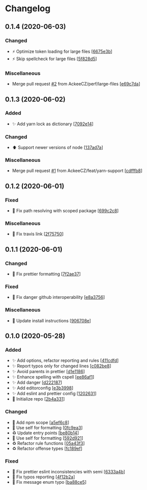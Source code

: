 # Changelog

<a name="0.1.4"></a>
## 0.1.4 (2020-06-03)

### Changed

- ⚡ Optimize token loading for large files [[6675e3b](https://github.com/AckeeCZ/styleguide-backend-config/commit/6675e3be7078fc351a04fc8bb2c9f6306faeea74)]
- ⚡ Skip spellcheck for large files [[5f828d5](https://github.com/AckeeCZ/styleguide-backend-config/commit/5f828d551410dbde9a887e8a88c906247cd304d9)]

### Miscellaneous

-  Merge pull request [#2](https://github.com/AckeeCZ/styleguide-backend-config/issues/2) from AckeeCZ/perf/large-files [[e69c7da](https://github.com/AckeeCZ/styleguide-backend-config/commit/e69c7da3b6e9b52572a957a54d27b43d6920c00e)]


<a name="0.1.3"></a>
## 0.1.3 (2020-06-02)

### Added

- ✨ Add yarn lock as dictionary [[7092e14](https://github.com/AckeeCZ/styleguide-backend-config/commit/7092e14dbd9922b6ebeb70e77787099870f700b2)]

### Changed

- ⬆️ Support newer versions of node [[137ad7a](https://github.com/AckeeCZ/styleguide-backend-config/commit/137ad7ab00fafe35ef72f5a26b9cc2fad4de65b3)]

### Miscellaneous

-  Merge pull request [#1](https://github.com/AckeeCZ/styleguide-backend-config/issues/1) from AckeeCZ/feat/yarn-support [[cdfffb8](https://github.com/AckeeCZ/styleguide-backend-config/commit/cdfffb8eb4be8db7a7224ac2d10745c5e66c9a91)]


<a name="0.1.2"></a>
## 0.1.2 (2020-06-01)

### Fixed

- 🐛 Fix path resolving with scoped package [[699c2c8](https://github.com/AckeeCZ/styleguide-backend-config/commit/699c2c8c4670966b743dfe4c7768ef54db4a7c4a)]

### Miscellaneous

- 📝 Fix travis link [[2f75750](https://github.com/AckeeCZ/styleguide-backend-config/commit/2f75750586a069a2aab2bc920d47ad8ea288d5e1)]


<a name="0.1.1"></a>
## 0.1.1 (2020-06-01)

### Changed

- 🚨 Fix prettier formatting [[7f2ae37](https://github.com/AckeeCZ/styleguide-backend-config/commit/7f2ae3748877f2c4f6ca98a5298b4fe1eeca43b1)]

### Fixed

- 🐛 Fix danger github interoperability [[e8a3756](https://github.com/AckeeCZ/styleguide-backend-config/commit/e8a3756971c0a3de4e8e10f4f083a56bc92dec60)]

### Miscellaneous

- 📝 Update install instructions [[906708e](https://github.com/AckeeCZ/styleguide-backend-config/commit/906708edc1057a843d2bb72aa9344ee1c7a5c9ff)]


<a name="0.1.0"></a>
## 0.1.0 (2020-05-28)

### Added

- ✨ Add options, refactor reporting and rules [[411cdfd](https://github.com/AckeeCZ/styleguide-backend-config/commit/411cdfde1fb6b79569490920b2642e428bf76a66)]
- ✨ Report typos only for changed lines [[c082be8](https://github.com/AckeeCZ/styleguide-backend-config/commit/c082be8bb680225e4f4cf020b9957229dff1b600)]
- ✨ Avoid parents in prettier [[d1e1186](https://github.com/AckeeCZ/styleguide-backend-config/commit/d1e11864592daf4af732c420c52927cc38cc5315)]
- ✨ Enhance spelling with cspell [[ee86af1](https://github.com/AckeeCZ/styleguide-backend-config/commit/ee86af1b9e503448a66d7d7a45ddc210f6bc9935)]
- ✨ Add danger [[d222187](https://github.com/AckeeCZ/styleguide-backend-config/commit/d222187c3f2a2e73cbf2b3b193ace7c3cb975cb2)]
- ✨ Add editorconfig [[e3b3998](https://github.com/AckeeCZ/styleguide-backend-config/commit/e3b3998b85f9189185254066df11c85f7252a437)]
- ✨ Add eslint and prettier config [[1202631](https://github.com/AckeeCZ/styleguide-backend-config/commit/1202631cd4545d04cd40d5f273da8503a3f43495)]
- 🎉 Initialize repo [[2b4a331](https://github.com/AckeeCZ/styleguide-backend-config/commit/2b4a331db3f8faa4b77a6c9a56e14e6549354e1e)]

### Changed

- 💬 Add npm scope [[a5ef6c8](https://github.com/AckeeCZ/styleguide-backend-config/commit/a5ef6c86c251b1bf678ec2d1748a4edc062b935e)]
- 🎨 Use self for formatting [[0fc9ea3](https://github.com/AckeeCZ/styleguide-backend-config/commit/0fc9ea3448dc1b5f7e83a8529f564f00b557d486)]
- ♻️ Update entry points [[be80b14](https://github.com/AckeeCZ/styleguide-backend-config/commit/be80b146c281615bec215a026cb4f2b93e594e8a)]
- 🎨 Use self for formatting [[592d921](https://github.com/AckeeCZ/styleguide-backend-config/commit/592d9217a91dc00b329c99807d96208f0249bfaf)]
- ♻️ Refactor rule functions [[05a43f3](https://github.com/AckeeCZ/styleguide-backend-config/commit/05a43f3aee848e3c0492c065f314f7d7fee70f08)]
- ♻️ Refactor offense types [[fc189ef](https://github.com/AckeeCZ/styleguide-backend-config/commit/fc189efcc4917fa244a2b004e683733754fe02a4)]

### Fixed

- 🐛 Fix prettier eslint inconsistencies with semi [[6333a4b](https://github.com/AckeeCZ/styleguide-backend-config/commit/6333a4b616c13c58544459b4f679ae01cd5f950e)]
- 🐛 Fix typos reporting [[4f12b2a](https://github.com/AckeeCZ/styleguide-backend-config/commit/4f12b2aed1ab6ea85fbf7038350058a0a88cba5b)]
- 🐛 Fix message enum typo [[ba88ce5](https://github.com/AckeeCZ/styleguide-backend-config/commit/ba88ce52c3e09f41c0ae6b7474742ac79b32fbc0)]


